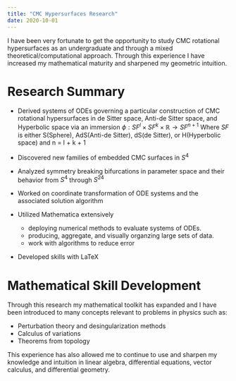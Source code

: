 ```yaml
---
title: "CMC Hypersurfaces Research"
date: 2020-10-01
---
```



I have been very fortunate to get the opportunity to study CMC rotational hypersurfaces as an undergraduate and through a mixed theoretical/computational approach. Through this experience I have increased my mathematical maturity and sharpened my geometric intuition.

# Research Summary

- Derived systems of ODEs governing a particular construction of CMC rotational hypersurfaces in de Sitter space, Anti-de Sitter space, and Hyperbolic space via an immersion $\phi: SF^l \times SF^k  \times  \mathbb{R}\to SF^{n+1}$
Where $SF$ is either S(Sphere), AdS(Anti-de Sitter), dS(de Sitter), or H(Hyperbolic space) and n = l + k + 1

- Discovered new families of embedded CMC surfaces in $S^4$ 

- Analyzed symmetry breaking bifurcations in parameter space and their behavior from $S^4$ through $S^{24}$

- Worked on coordinate transformation of ODE systems and the associated solution algorithm

- Utilized Mathematica extensively
    - deploying numerical methods to evaluate systems of ODEs.
    - producing, aggregate, and visually organzing large sets of data.
    - work with algorithms to reduce error
 
- Developed skills with LaTeX
      
# Mathematical Skill Development

Through this research my mathematical toolkit has expanded and I have been introduced to many concepts relevant to problems in physics such as:

- Perturbation theory and desingularization methods
- Calculus of variations
- Theorems from topology 

This experience has also allowed me to continue to use and sharpen my knowledge and intuition in linear algebra, differential equations, vector calculus, and differential geometry.
